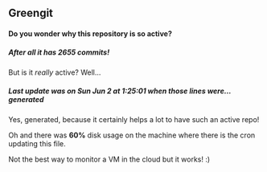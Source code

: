 ## Greengit

#### Do you wonder why this repository is so active?

##### After all it has 2655 commits!

But is it *really* active? Well...

##### Last update was on Sun Jun 2 at 1:25:01 when those lines were... generated

Yes, generated, because it certainly helps a lot to have such an active repo!

Oh and there was **60%** disk usage on the machine
where there is the cron updating this file.

Not the best way to monitor a VM in the cloud but it works! :)
